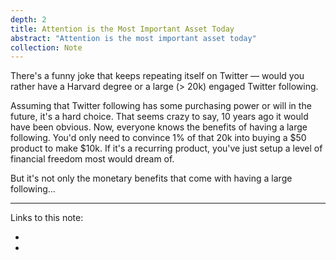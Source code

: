 ```yaml
---
depth: 2
title: Attention is the Most Important Asset Today
abstract: "Attention is the most important asset today"
collection: Note
---
```

There's a funny joke that keeps repeating itself on Twitter — would you rather have a Harvard degree or a large (> 20k) engaged Twitter following.

Assuming that Twitter following has some purchasing power or will in the future, it's a hard choice. That seems crazy to say, 10 years ago it would have been obvious. Now, everyone knows the benefits of having a large following. You'd only need to convince 1% of that 20k into buying a $50 product to make $10k. If it's a recurring product, you've just setup a level of financial freedom most would dream of.

But it's not only the monetary benefits that come with having a large following...

---

Links to this note:
- <inter-link href="be-wary-of-the-late-majority-and-laggards"></inter-link>
- <inter-link href="the-flywheel-effect-of-protesting-and-rioting"></inter-link>